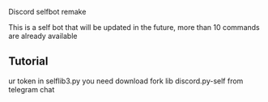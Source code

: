 Discord selfbot remake

This is a self bot that will be updated in the future, more than 10 commands are already available

## Tutorial
ur token in selflib3.py
you need download fork lib discord.py-self from telegram chat
